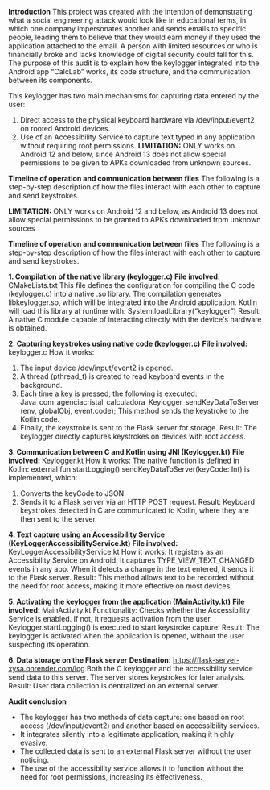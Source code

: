 **Introduction**
This project was created with the intention of demonstrating what a social engineering attack would look like in educational terms, in which one company impersonates another and sends emails to specific people, leading them to
believe that they would earn money if they used the application attached to the email. A person with limited resources or who is financially broke and lacks knowledge of digital security
could fall for this.
The purpose of this audit is to explain how the keylogger integrated into the Android app “CalcLab” works, its code structure, and the communication between its components.

This keylogger has two main mechanisms for capturing data entered by the user:
1. Direct access to the physical keyboard hardware via /dev/input/event2 on rooted Android devices.
2. Use of an Accessibility Service to capture text typed in any application without requiring root permissions.
**LIMITATION:** ONLY works on Android 12 and below, since Android 13 does not allow special permissions to be given to APKs downloaded from unknown sources.

**Timeline of operation and communication between files**
The following is a step-by-step description of how the files interact with each other to capture and send keystrokes.

**LIMITATION:** ONLY works on Android 12 and below, as Android 13 does not allow special permissions to be granted to APKs downloaded from unknown sources

**Timeline of operation and communication between files**
The following is a step-by-step description of how the files interact with each other to capture and send keystrokes.

**1. Compilation of the native library (keylogger.c)**
**File involved:** CMakeLists.txt
This file defines the configuration for compiling the C code (keylogger.c) into a native .so library. The compilation generates libkeylogger.so, which will be integrated into the 
Android application.
Kotlin will load this library at runtime with:
System.loadLibrary(“keylogger”)
Result: A native C module capable of interacting directly with the device's hardware is obtained.

**2. Capturing keystrokes using native code (keylogger.c)**
**File involved:** keylogger.c
How it works:
1. The input device /dev/input/event2 is opened.
2. A thread (pthread_t) is created to read keyboard events in the background.
3. Each time a key is pressed, the following is executed:
Java_com_agenciacristal_calculadora_Keylogger_sendKeyDataToServer(env, globalObj, event.code);
This method sends the keystroke to the Kotlin code.
4. Finally, the keystroke is sent to the Flask server for storage.
Result: The keylogger directly captures keystrokes on devices with root access.

**3. Communication between C and Kotlin using JNI (Keylogger.kt)**
**File involved:** Keylogger.kt
How it works: The native function is defined in Kotlin:
external fun startLogging()
sendKeyDataToServer(keyCode: Int) is implemented, which:
1. Converts the keyCode to JSON.
2. Sends it to a Flask server via an HTTP POST request.
Result: Keyboard keystrokes detected in C are communicated to Kotlin, where they are then sent to the server.

**4. Text capture using an Accessibility Service (KeyLoggerAccessibilityService.kt)**
**File involved:** KeyLoggerAccessibilityService.kt
How it works: It registers as an Accessibility Service on Android. It captures TYPE_VIEW_TEXT_CHANGED events in any app. When it detects a change in the text entered,
it sends it to the Flask server.
Result: This method allows text to be recorded without the need for root access, making it more effective on most devices.

**5. Activating the keylogger from the application (MainActivity.kt)**
**File involved:** MainActivity.kt
Functionality: Checks whether the Accessibility Service is enabled. If not, it requests activation from the user. Keylogger.startLogging() is executed to start keystroke capture.
Result: The keylogger is activated when the application is opened, without the user suspecting its operation.

**6. Data storage on the Flask server**
**Destination:** https://flask-server-xysa.onrender.com/log
Both the C keylogger and the accessibility service send data to this server. The server stores keystrokes for later analysis.
Result: User data collection is centralized on an external server.

**Audit conclusion**
- The keylogger has two methods of data capture: one based on root access (/dev/input/event2) and another based on accessibility services.
- It integrates silently into a legitimate application, making it highly evasive.
- The collected data is sent to an external Flask server without the user noticing.
- The use of the accessibility service allows it to function without the need for root permissions, increasing its effectiveness.
